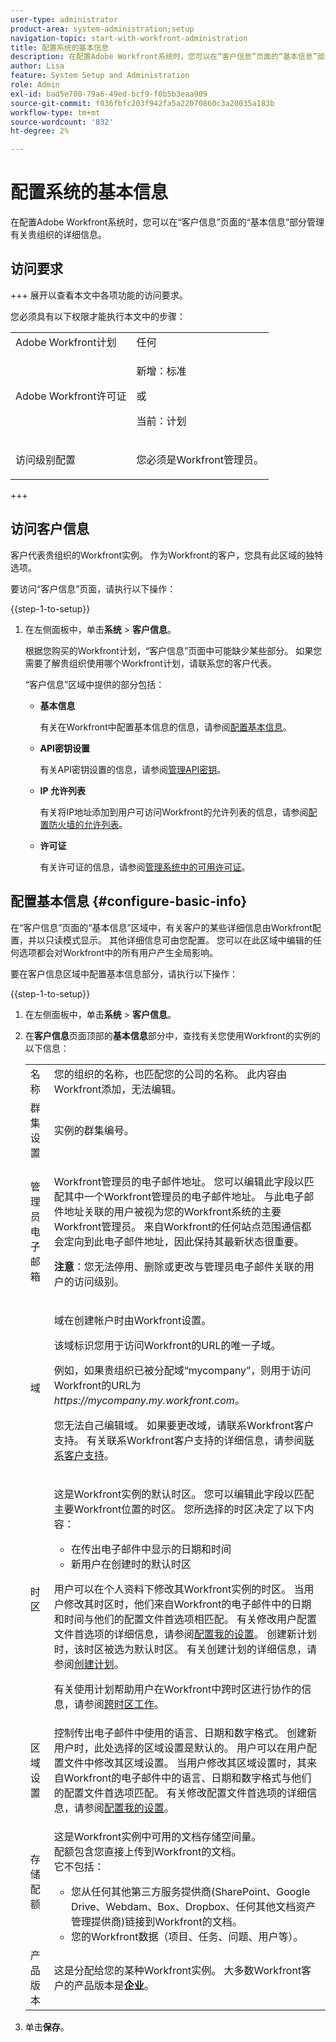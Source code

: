 ```yaml
---
user-type: administrator
product-area: system-administration;setup
navigation-topic: start-with-workfront-administration
title: 配置系统的基本信息
description: 在配置Adobe Workfront系统时，您可以在“客户信息”页面的“基本信息”部分管理有关贵组织的详细信息。
author: Lisa
feature: System Setup and Administration
role: Admin
exl-id: bad5e700-79a6-49ed-bcf9-f0b5b3eaa909
source-git-commit: f036fbfc203f942fa5a22070860c3a20035a183b
workflow-type: tm+mt
source-wordcount: '832'
ht-degree: 2%

---
```


# 配置系统的基本信息

<!-- Audited: 2/2024 -->

<!--DON'T DELETE, DRAFT OR HIDE THIS ARTICLE. IT IS LINKED TO THE PRODUCT, THROUGH THE CONTEXT SENSITIVE HELP LINKS.</p>-->

在配置Adobe Workfront系统时，您可以在“客户信息”页面的“基本信息”部分管理有关贵组织的详细信息。

## 访问要求

+++ 展开以查看本文中各项功能的访问要求。

您必须具有以下权限才能执行本文中的步骤：

<table style="table-layout:auto"> <col> 
 <col> 
 <tbody> 
  <tr> 
   <td role="rowheader">Adobe Workfront计划</td> 
   <td>任何</td> 
  </tr> 
  <tr> 
   <td role="rowheader">Adobe Workfront许可证</td> 
   <td>
   <p>新增：标准</p>
   或
   <p>当前：计划</p></td> 
  </tr> 
  <tr> 
   <td role="rowheader">访问级别配置</td> 
   <td> <p>您必须是Workfront管理员。</p></td> 
  </tr> 
 </tbody> 
</table>

+++

## 访问客户信息

客户代表贵组织的Workfront实例。 作为Workfront的客户，您具有此区域的独特选项。

要访问“客户信息”页面，请执行以下操作：

{{step-1-to-setup}}

1. 在左侧面板中，单击&#x200B;**系统** > **客户信息**。

   根据您购买的Workfront计划，“客户信息”页面中可能缺少某些部分。 如果您需要了解贵组织使用哪个Workfront计划，请联系您的客户代表。

   “客户信息”区域中提供的部分包括：

   * **基本信息**

     有关在Workfront中配置基本信息的信息，请参阅[配置基本信息](#configure-basic-info)。

   * **API密钥设置**

     有关API密钥设置的信息，请参阅[管理API密钥](../../administration-and-setup/manage-workfront/security/manage-api-keys.md)。

   * **IP 允许列表**

     有关将IP地址添加到用户可访问Workfront的允许列表的信息，请参阅[配置防火墙的允许列表](../../administration-and-setup/get-started-wf-administration/configure-your-firewall.md)。

   * **许可证**

     有关许可证的信息，请参阅[管理系统中的可用许可证](../../administration-and-setup/get-started-wf-administration/manage-available-licenses-in-your-system.md)。

## 配置基本信息 {#configure-basic-info}

在“客户信息”页面的“基本信息”区域中，有关客户的某些详细信息由Workfront配置，并以只读模式显示。 其他详细信息可由您配置。 您可以在此区域中编辑的任何选项都会对Workfront中的所有用户产生全局影响。

要在客户信息区域中配置基本信息部分，请执行以下操作：

{{step-1-to-setup}}

1. 在左侧面板中，单击&#x200B;**系统** > **客户信息**。

1. 在&#x200B;**客户信息**&#x200B;页面顶部的&#x200B;**基本信息**&#x200B;部分中，查找有关您使用Workfront的实例的以下信息：

   <table style="table-layout:auto"> 
    <col> 
    <col> 
    <tbody> 
     <tr> 
      <td role="rowheader">名称</td> 
      <td>您的组织的名称，也匹配您的公司的名称。 此内容由Workfront添加，无法编辑。</td> 
     </tr> 
     <tr> 
      <td role="rowheader">群集设置 </td> 
      <td>实例的群集编号。</td> 
     </tr> 
     <tr> 
      <td role="rowheader">管理员电子邮箱</td> 
      <td> <p>Workfront管理员的电子邮件地址。 您可以编辑此字段以匹配其中一个Workfront管理员的电子邮件地址。 与此电子邮件地址关联的用户被视为您的Workfront系统的主要Workfront管理员。 来自Workfront的任何站点范围通信都会定向到此电子邮件地址，因此保持其最新状态很重要。</p> <p><b>注意</b>：您无法停用、删除或更改与管理员电子邮件关联的用户的访问级别。</p> </td> 
     </tr> 
     <tr> 
      <td role="rowheader">域</td> 
      <td> <p>域在创建帐户时由Workfront设置。</p> <p>该域标识您用于访问Workfront的URL的唯一子域。<p>例如，如果贵组织已被分配域“mycompany”，则用于访问Workfront的URL为<i>https://mycompany.my.workfront.com。</i></p><p>您无法自己编辑域。 如果要更改域，请联系Workfront客户支持。 有关联系Workfront客户支持的详细信息，请参阅<a href="../../workfront-basics/tips-tricks-and-troubleshooting/contact-customer-support.md" class="MCXref xref">联系客户支持</a>。</p> </td> 
     </tr> 
     <tr> 
      <td role="rowheader">时区</td> 
      <td> <p>这是Workfront实例的默认时区。 您可以编辑此字段以匹配主要Workfront位置的时区。 您所选择的时区决定了以下内容： </p> 
       <ul> 
        <li>在传出电子邮件中显示的日期和时间</li> 
        <li>新用户在创建时的默认时区</li> 
       </ul> <p>用户可以在个人资料下修改其Workfront实例的时区。 当用户修改其时区时，他们来自Workfront的电子邮件中的日期和时间与他们的配置文件首选项相匹配。 有关修改用户配置文件首选项的详细信息，请参阅<a href="../../workfront-basics/manage-your-account-and-profile/configuring-your-user-profile/configure-my-settings.md" class="MCXref xref">配置我的设置</a>。 创建新计划时，该时区被选为默认时区。 有关创建计划的详细信息，请参阅<a href="../../administration-and-setup/set-up-workfront/configure-timesheets-schedules/create-schedules.md" class="MCXref xref">创建计划</a>。</p> <p>有关使用计划帮助用户在Workfront中跨时区进行协作的信息，请参阅<a href="../../workfront-basics/tips-tricks-and-troubleshooting/working-across-timezones.md" class="MCXref xref">跨时区工作</a>。</p> </td> 
     </tr> 
     <tr> 
      <td role="rowheader">区域设置</td> 
      <td>控制传出电子邮件中使用的语言、日期和数字格式。 创建新用户时，此处选择的区域设置是默认的。 用户可以在用户配置文件中修改其区域设置。 当用户修改其区域设置时，其来自Workfront的电子邮件中的语言、日期和数字格式与他们的配置文件首选项匹配。 有关修改配置文件首选项的详细信息，请参阅<a href="../../workfront-basics/manage-your-account-and-profile/configuring-your-user-profile/configure-my-settings.md" class="MCXref xref">配置我的设置</a>。</td> 
     </tr> 
     <tr> 
      <td role="rowheader">存储配额</td> 
      <td> <p>这是Workfront实例中可用的文档存储空间量。<br>配额包含您直接上传到Workfront的文档。<br>它不包括：</p> 
       <ul> 
        <li>您从任何其他第三方服务提供商(SharePoint、Google Drive、Webdam、Box、Dropbox、任何其他文档资产管理提供商)链接到Workfront的文档。</li> 
        <li>您的Workfront数据（项目、任务、问题、用户等）。</li> 
       </ul> </td> 
     </tr> 
     <tr> 
      <td role="rowheader">产品版本</td> 
      <td>这是分配给您的某种Workfront实例。 大多数Workfront客户的产品版本是<strong>企业</strong>。</td> 
     </tr> 
    </tbody> 
   </table>

1. 单击&#x200B;**保存**。

